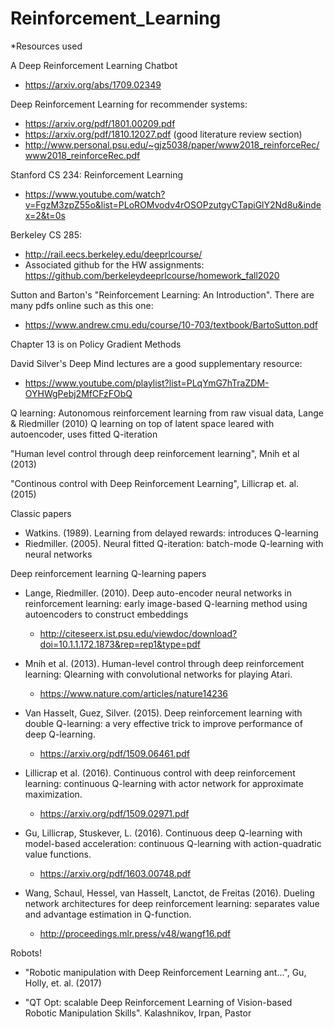 # Reinforcement_Learning

*Resources used 


A Deep Reinforcement Learning Chatbot 

- https://arxiv.org/abs/1709.02349


Deep Reinforcement Learning for recommender systems:
- https://arxiv.org/pdf/1801.00209.pdf
- https://arxiv.org/pdf/1810.12027.pdf (good literature review section)
- http://www.personal.psu.edu/~gjz5038/paper/www2018_reinforceRec/www2018_reinforceRec.pdf


Stanford CS 234: Reinforcement Learning

- https://www.youtube.com/watch?v=FgzM3zpZ55o&list=PLoROMvodv4rOSOPzutgyCTapiGlY2Nd8u&index=2&t=0s




Berkeley CS 285:

- http://rail.eecs.berkeley.edu/deeprlcourse/
- Associated github for the HW assignments: https://github.com/berkeleydeeprlcourse/homework_fall2020



Sutton and Barton's "Reinforcement Learning: An Introduction".  There are many pdfs online such as this one:
 - https://www.andrew.cmu.edu/course/10-703/textbook/BartoSutton.pdf

Chapter 13 is on Policy Gradient Methods

David Silver's Deep Mind lectures are a good supplementary resource:
 - https://www.youtube.com/playlist?list=PLqYmG7hTraZDM-OYHWgPebj2MfCFzFObQ


Q learning:
Autonomous reinforcement learning from raw visual data, Lange & Riedmiller (2010)
 Q learning on top of latent space leared with autoencoder, uses fitted Q-iteration

"Human level control through deep reinforcement learning", Mnih et al (2013)

"Continous control with Deep Reinforcement Learning", Lillicrap et. al. (2015)

Classic papers
- Watkins. (1989). Learning from delayed rewards: introduces Q-learning
- Riedmiller. (2005). Neural fitted Q-iteration: batch-mode Q-learning with neural
networks

Deep reinforcement learning Q-learning papers
- Lange, Riedmiller. (2010). Deep auto-encoder neural networks in reinforcement learning: early image-based Q-learning method using autoencoders to construct embeddings
  - http://citeseerx.ist.psu.edu/viewdoc/download?doi=10.1.1.172.1873&rep=rep1&type=pdf
- Mnih et al. (2013). Human-level control through deep reinforcement learning: Qlearning with convolutional networks for playing Atari.
  - https://www.nature.com/articles/nature14236
- Van Hasselt, Guez, Silver. (2015). Deep reinforcement learning with double Q-learning: a very effective trick to improve performance of deep Q-learning.
  - https://arxiv.org/pdf/1509.06461.pdf
- Lillicrap et al. (2016). Continuous control with deep reinforcement learning: continuous Q-learning with actor network for approximate maximization.
  - https://arxiv.org/pdf/1509.02971.pdf

- Gu, Lillicrap, Stuskever, L. (2016). Continuous deep Q-learning with model-based acceleration: continuous Q-learning with action-quadratic value functions.
  - https://arxiv.org/pdf/1603.00748.pdf

- Wang, Schaul, Hessel, van Hasselt, Lanctot, de Freitas (2016). Dueling network architectures for deep reinforcement learning: separates value and advantage estimation in Q-function.
  - http://proceedings.mlr.press/v48/wangf16.pdf

Robots!
- "Robotic manipulation with Deep Reinforcement Learning ant...", Gu, Holly, et. al. (2017)

- "QT Opt: scalable Deep Reinforcement Learning of Vision-based Robotic Manipulation Skills".  Kalashnikov, Irpan, Pastor
